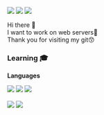 
<a href="https://blog.naver.com/sotabucks" target="_blank"><img src="https://img.shields.io/badge/Blog-03c75a?style=flat-square&logo=Blogger&logoColor=black"/></a>
<a href="https://www.instagram.com/soutacchin_08/" target="_blank"><img src="https://img.shields.io/badge/Insta-e4405f?style=flat-square&logo=Instacart&logoColor=black"/></a>
<a href="mailto: kimsoungyoon01@gmail.com" target="_blank"><img src="https://img.shields.io/badge/Gmail-ea4335?style=flat-square&logo=Gmail&logoColor=white"/></a>

Hi there 👋<br>
I want to work on web servers🎈<br>
Thank you for visiting my git😙

### Learning 🎓
<strong>Languages</strong><br>
<div>
<img src="https://img.shields.io/badge/C++-00599C?style=flat-square&logo=cplusplus&logoColor=white"/>
<img src="https://img.shields.io/badge/Python-3776AB?style=flat-square&logo=PyG&logoColor=white"/>
<img src="https://img.shields.io/badge/Java-FC4C02?style=flat-square&logo=Strava&logoColor=white"/>
</div>


<br>
<img src="https://github-readme-stats.vercel.app/api?username=SoutaBucks&show_icons=true&theme=radical"/>

<img src="http://mazassumnida.wtf/api/v2/generate_badge?boj=ms_pocha23">


<!--
**SoutaBucks/SoutaBucks** is a ✨ _special_ ✨ repository because its `README.md` (this file) appears on your GitHub profile.

Here are some ideas to get you started:

- 🔭 I’m currently working on ...
- 🌱 I’m currently learning ...
- 👯 I’m looking to collaborate on ...
- 🤔 I’m looking for help with ...
- 💬 Ask me about ...
- 📫 How to reach me: ...
- 😄 Pronouns: ...
- ⚡ Fun fact: ...
-->
